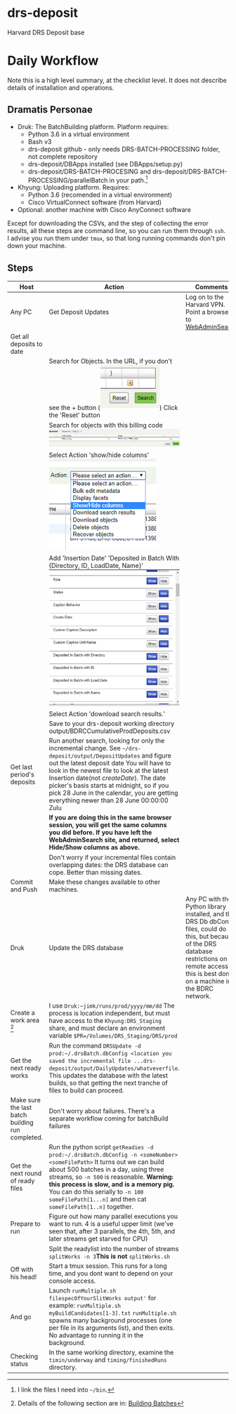 # drs-deposit 
Harvard DRS Deposit base
# Daily Workflow
Note this is a high level summary, at the checklist level. It does not describe details of installation and operations.
## Dramatis Personae

+ Druk: The BatchBuilding platform. Platform requires:
	- Python 3.6 in a virtual environment
	- Bash v3
	- drs-deposit github - only needs DRS-BATCH-PROCESSING folder, not complete repository
	- drs-deposit/DBApps installed (see DBApps/setup.py)
	- drs-deposit/DRS-BATCH-PROCESING and drs-deposit/DRS-BATCH-PROCESSING/parallelBatch in your path.[^4487da72]
+ Khyung: Uploading platform. Requires:
	- Python 3.6 (recomended in a virtual environment)
	- Cisco VirtualConnect software (from Harvard)
+ Optional: another machine with Cisco AnyConnect software

[^4487da72]: I link the files I need into `~/bin`.

Except for downloading the CSVs, and the step of collecting the error results, all these steps are command line, so you can run them through `ssh`. I advise you run them under `tmux`, so that long running commands don't pin down your machine.

## Steps
Host  | Action  |Comments
--|---|--
Any PC|Get Deposit Updates   |Log on to the Harvard VPN. Point a browser to [WebAdminSearch][68fcc779]  
  |Get all deposits to date|  
  |   |Search for Objects. In the URL, if you don't see the + button (![The Plus button](images/2018/06/the-plus-button.png)) Click the 'Reset' button     
  |   | Search for objects with this billing code ![Billing code HFCL.COLL.TBRC_0001](images/2018/06/billing-code-hfcl-coll-tbrc-0001.png)
  |   |Select  Action 'show/hide columns' ![Show Hide Columns](images/2018/06/show-hide-columns.png)   
  |   |Add 'Insertion Date' 'Deposited in Batch With {Directory, ID, LoadDate, Name}' ![Select 'Show'](images/2018/06/select-show.png)  
  |   |Select Action 'download search results.'  
  |   |Save to your drs-deposit working directory output/BDRCCumulativeProdDeposits.csv  
  |Get last period's deposits | Run another search, looking for only the incremental change. See `~/drs-deposit/output/DepositUpdates` and figure out the latest deposit date You will have to look in the newest file to look at the latest Insertion date(not _createDate_). The date picker's basis starts at midnight, so if you pick 28 June in the calendar, you are getting everything newer than 28 June 00:00:00 Zulu|
  |   |**If you are doing this in the same browser session, you will get the same columns you did before. If you have left the WebAdminSearch site, and returned, select Hide/Show columns as above.**  
  |   |Don't worry if your incremental files contain overlapping dates: the DRS database can cope. Better than missing dates.
   |Commit and Push | Make these changes available to other machines.  
Druk |Update the DRS database | Any PC with the Python library installed, and the DRS Db dbConfig files, could do this, but because of the DRS database restrictions on remote access, this is best done on a machine in the BDRC network.  
  |Create a work area [^b4db8524]  | I use `Druk:~jimk/runs/prod/yyyy/mm/dd`  The process is location independent, but must have access to the `Khyung:DRS_Staging` share, and must declare an environment variable `$PR=/Volumes/DRS_Staging/DRS/prod`
  | Get the next ready works  | Run the command `DRSUpdate -d prod:~/.drsBatch.dbConfig <location you saved the incremental file ...drs-deposit/output/DailyUpdates/whatveverfile`. This updates the database with the latest builds, so that getting the next tranche of files to build can proceed.
  |Make sure the last batch building run completed.   | Don't worry about failures. There's a separate workflow coming for batchBuild failures
  |Get the next round of ready files | Run the python script `getReadies -d prod:~/.drsBatch.dbConfig -n <someNumber> <someFilePath>`  It turns out we can build about 500 batches in a day, using three streams, so `-n 500` is reasonable. **Warning: this process is slow, and is a memory pig.** You can do this serially to `-n 100 someFilePath[1...n]` and then cat `someFilePath[1..n]` together.
  | Prepare to run  | Figure out how many parallel executions you want to run. 4 is a useful upper limit (we've seen that, after 3 parallels, the 4th, 5th, and later streams get starved for CPU)
  |   |Split the readylist into the number of streams  `splitWorks -n 3`**This is not** `splitWorks.sh`  
  | Off with his head! | Start a tmux session. This runs for a long time, and you dont want to depend on your console access.
  |And go | Launch `runMultiple.sh filespecOfYourSlitWorks output'` for example: `runMultiple.sh myBuildCandidates[1-3].txt` `runMultiple.sh` spawns many background processes (one per file in its arguments list), and then exits. No advantage to running it in the background.
  | Checking status  | In the same working directory, examine the `timin/underway` and `timing/finishedRuns` directory.

  [68fcc779]: http://nrs.harvard.edu/urn-3:hul:drs2-admin "Harvard Web Admin Search"
[^b4db8524]: Details of the following section are in: [Building Batches][65e185e8] 

  [65e185e8]: ./BatchBuilding.md "Building Batches"

